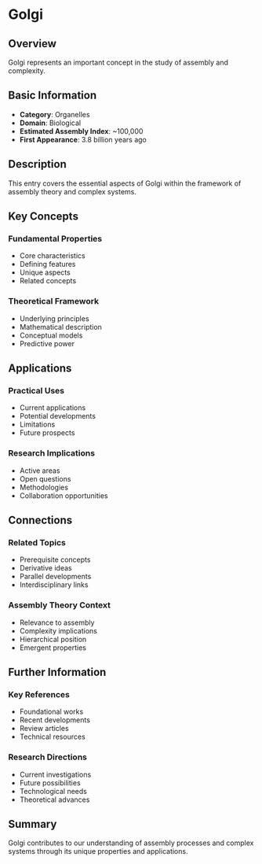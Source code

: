 # Golgi

## Overview

Golgi represents an important concept in the study of assembly and complexity.

## Basic Information

- **Category**: Organelles
- **Domain**: Biological
- **Estimated Assembly Index**: ~100,000
- **First Appearance**: 3.8 billion years ago

## Description

This entry covers the essential aspects of Golgi within the framework of assembly theory and complex systems.

## Key Concepts

### Fundamental Properties
- Core characteristics
- Defining features
- Unique aspects
- Related concepts

### Theoretical Framework
- Underlying principles
- Mathematical description
- Conceptual models
- Predictive power

## Applications

### Practical Uses
- Current applications
- Potential developments
- Limitations
- Future prospects

### Research Implications
- Active areas
- Open questions
- Methodologies
- Collaboration opportunities

## Connections

### Related Topics
- Prerequisite concepts
- Derivative ideas
- Parallel developments
- Interdisciplinary links

### Assembly Theory Context
- Relevance to assembly
- Complexity implications
- Hierarchical position
- Emergent properties

## Further Information

### Key References
- Foundational works
- Recent developments
- Review articles
- Technical resources

### Research Directions
- Current investigations
- Future possibilities
- Technological needs
- Theoretical advances

## Summary

Golgi contributes to our understanding of assembly processes and complex systems through its unique properties and applications.
